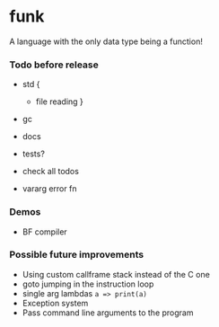 # funk

A language with the only data type being a function!

### Todo before release

* std {
    + file reading
}

* gc
* docs
* tests?
* check all todos
* vararg error fn

### Demos

* BF compiler

### Possible future improvements

* Using custom callframe stack instead of the C one
* goto jumping in the instruction loop
* single arg lambdas `a => print(a)`
* Exception system
* Pass command line arguments to the program